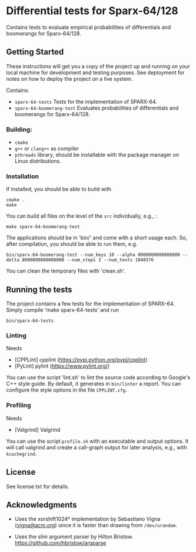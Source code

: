 # Differential tests for Sparx-64/128

Contains tests to evaluate empirical probabilities of differentials and
boomerangs for Sparx-64/128.


## Getting Started

These instructions will get you a copy of the project up and running on your
local machine for development and testing purposes. See deployment for notes on
how to deploy the project on a live system.

Contains:

 * `sparx-64-tests` Tests for the implementation of SPARX-64.
 * `sparx-64-boomerang-test` 
   Evaluates probabilities of differentials and boomerangs for Sparx-64/128.


### Building:

 * `cmake`
 * `g++` or `clang++` as compiler
 * `pthreads` library, should be installable with the package manager on Linux
   distributions.


### Installation

If installed, you should be able to build with

```
cmake .
make
```

You can build all files on the level of the `src` individually, e.g., :

```
make sparx-64-boomerang-test
```

The applications should be in 'bin/' and come with a short usage each. So,
after compilation, you should be able to run them, e.g.

```
bin/sparx-64-boomerang-test --num_keys 10 --alpha 0000000080008000 --delta 8000800080008000 --num_steps 3 --num_texts 1048576
```

You can clean the temporary files with 'clean.sh'.


## Running the tests

The project contains a few tests for the implementation of SPARX-64. Simply
compile 'make sparx-64-tests' and run


```
bin/sparx-64-tests
```

### Linting

Needs 

 * [CPPLint] cpplint (https://pypi.python.org/pypi/cpplint)
 * [PyLint]  pylint (https://www.pylint.org/) 

You can use the script 'lint.sh' to lint the source code according to Google's
C++ style guide. By default, it generates in `bin/linter` a report. You can
configure the style options in the file `CPPLINT.cfg`.


### Profiling

Needs 

 * [Valgrind] Valgrind

You can use the script `profile.sh` with an executable and output options. It
will call valgrind and create a call-graph output for later analysis, e.g.,
with `kcachegrind`.


## License

See license.txt for details.


## Acknowledgments

* Uses the xorshift1024* implementation by Sebastiano Vigna (vigna@acm.org) 
  since it is faster than drawing from `/dev/urandom`.
  
* Uses the slim argument parser by Hilton Bristow.
  https://github.com/hbristow/argparse


